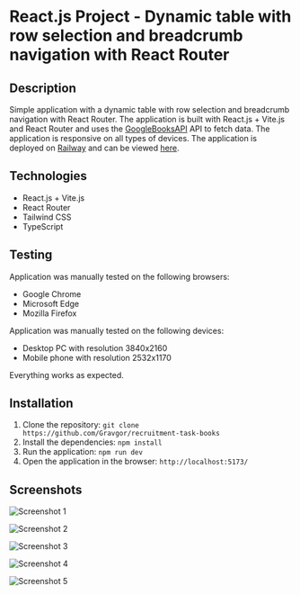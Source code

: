 # React.js Project - Dynamic table with row selection and breadcrumb navigation with React Router


## Description
Simple application with a dynamic table with row selection and breadcrumb navigation with React Router. The application is built with React.js + Vite.js and React Router and uses the [GoogleBooksAPI](https://developers.google.com/books/docs/v1/using) API to fetch data. The application is responsive on all types of devices. The application is deployed on [Railway](https://railway.app/) and can be viewed [here](https://recruitment-task-books-production.up.railway.app/).


## Technologies
- React.js + Vite.js
- React Router
- Tailwind CSS
- TypeScript


## Testing

Application was manually tested on the following browsers:
- Google Chrome
- Microsoft Edge
- Mozilla Firefox

Application was manually tested on the following devices:
- Desktop PC with resolution 3840x2160
- Mobile phone with resolution 2532x1170

Everything works as expected.

## Installation

1. Clone the repository: `git clone https://github.com/Gravgor/recruitment-task-books`
2. Install the dependencies: `npm install`
3. Run the application: `npm run dev`
4. Open the application in the browser: `http://localhost:5173/`


## Screenshots

![Screenshot 1](https://i.imgur.com/Hfhj7MV.png)

![Screenshot 2](https://i.imgur.com/1svjxRX.png)

![Screenshot 3](https://i.imgur.com/mfnJPHl.png)

![Screenshot 4](https://i.imgur.com/uUVN7K8.png)

![Screenshot 5](https://i.imgur.com/vzH3p5X.png)
